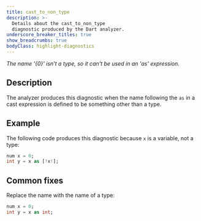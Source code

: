 ```yaml
---
title: cast_to_non_type
description: >-
  Details about the cast_to_non_type
  diagnostic produced by the Dart analyzer.
underscore_breaker_titles: true
show_breadcrumbs: true
bodyClass: highlight-diagnostics
---
```


_The name '{0}' isn't a type, so it can't be used in an 'as' expression._

## Description

The analyzer produces this diagnostic when the name following the `as` in a
cast expression is defined to be something other than a type.

## Example

The following code produces this diagnostic because `x` is a variable, not
a type:

```dart
num x = 0;
int y = x as [!x!];
```

## Common fixes

Replace the name with the name of a type:

```dart
num x = 0;
int y = x as int;
```
